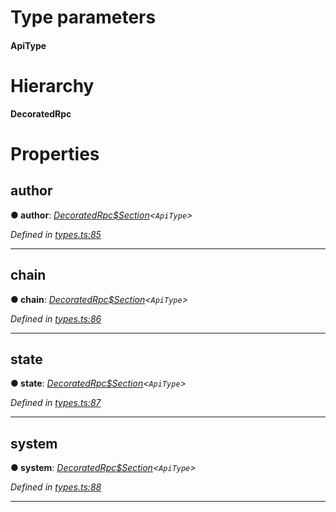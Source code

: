

# Type parameters
#### ApiType 
# Hierarchy

**DecoratedRpc**

# Properties

<a id="author"></a>

##  author

**● author**: *[DecoratedRpc$Section](_types_.decoratedrpc_section.md)<`ApiType`>*

*Defined in [types.ts:85](https://github.com/polkadot-js/api/blob/d38ccd1/packages/api/src/types.ts#L85)*

___
<a id="chain"></a>

##  chain

**● chain**: *[DecoratedRpc$Section](_types_.decoratedrpc_section.md)<`ApiType`>*

*Defined in [types.ts:86](https://github.com/polkadot-js/api/blob/d38ccd1/packages/api/src/types.ts#L86)*

___
<a id="state"></a>

##  state

**● state**: *[DecoratedRpc$Section](_types_.decoratedrpc_section.md)<`ApiType`>*

*Defined in [types.ts:87](https://github.com/polkadot-js/api/blob/d38ccd1/packages/api/src/types.ts#L87)*

___
<a id="system"></a>

##  system

**● system**: *[DecoratedRpc$Section](_types_.decoratedrpc_section.md)<`ApiType`>*

*Defined in [types.ts:88](https://github.com/polkadot-js/api/blob/d38ccd1/packages/api/src/types.ts#L88)*

___

